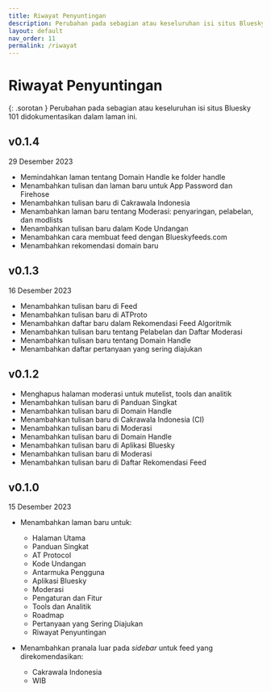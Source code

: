 ```yaml
---
title: Riwayat Penyuntingan
description: Perubahan pada sebagian atau keseluruhan isi situs Bluesky 101 didokumentasikan dalam laman ini.
layout: default
nav_order: 11
permalink: /riwayat
---
```


# Riwayat Penyuntingan

{: .sorotan }
Perubahan pada sebagian atau keseluruhan isi situs Bluesky 101 didokumentasikan dalam laman ini.

## v0.1.4
29 Desember 2023
* Memindahkan laman tentang Domain Handle ke folder handle
* Menambahkan tulisan dan laman baru untuk App Password dan Firehose
* Menambahkan tulisan baru di Cakrawala Indonesia
* Menambahkan laman baru tentang Moderasi: penyaringan, pelabelan, dan modlists
* Menambahkan tulisan baru dalam Kode Undangan
* Menambahkan cara membuat feed dengan Blueskyfeeds.com
* Menambahkan rekomendasi domain baru

## v0.1.3
16 Desember 2023
* Menambahkan tulisan baru di Feed
* Menambahkan tulisan baru di ATProto
* Menambahkan daftar baru dalam Rekomendasi Feed Algoritmik
* Menambahkan tulisan baru tentang Pelabelan dan Daftar Moderasi
* Menambahkan tulisan baru tentang Domain Handle
* Menambahkan daftar pertanyaan yang sering diajukan

## v0.1.2
* Menghapus halaman moderasi untuk mutelist, tools dan analitik
* Menambahkan tulisan baru di Panduan Singkat
* Menambahkan tulisan baru di Domain Handle
* Menambahkan tulisan baru di Cakrawala Indonesia (CI)
* Menambahkan tulisan baru di Moderasi
* Menambahkan tulisan baru di Domain Handle
* Menambahkan tulisan baru di Aplikasi Bluesky
* Menambahkan tulisan baru di Moderasi
* Menambahkan tulisan baru di Daftar Rekomendasi Feed

## v0.1.0
15 Desember 2023

* Menambahkan laman baru untuk:
    * Halaman Utama
    * Panduan Singkat
    * AT Protocol
    * Kode Undangan
    * Antarmuka Pengguna
    * Aplikasi Bluesky
    * Moderasi
    * Pengaturan dan Fitur
    * Tools dan Analitik
    * Roadmap
    * Pertanyaan yang Sering Diajukan
    * Riwayat Penyuntingan

* Menambahkan pranala luar pada *sidebar* untuk feed yang direkomendasikan:
    * Cakrawala Indonesia
    * WIB

